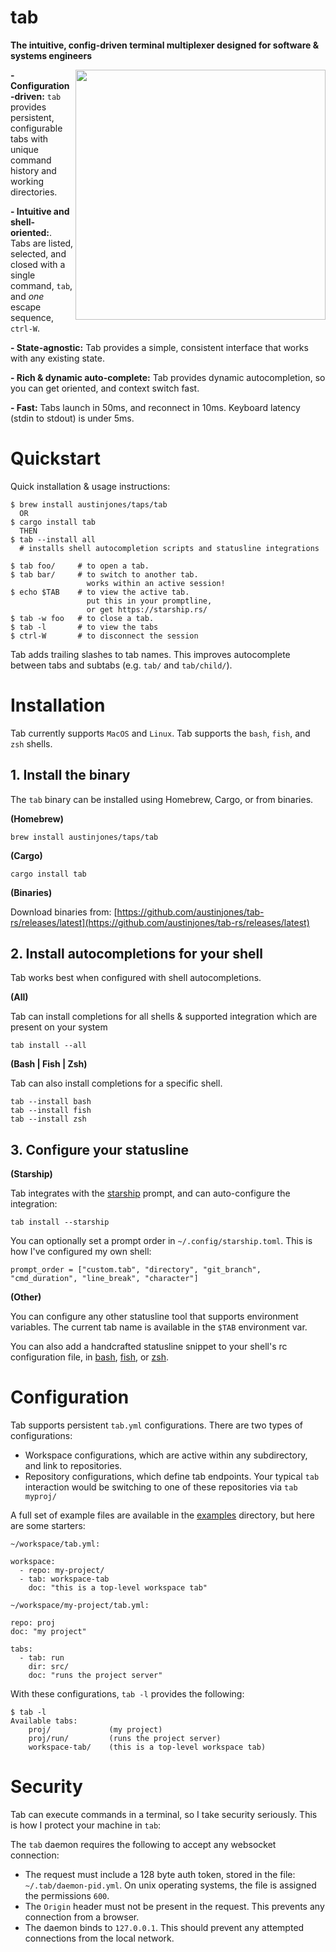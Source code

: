 # tab

**The intuitive, config-driven terminal multiplexer designed for software & systems engineers**

<img align="right" width=400 height=400 src="./readme/tab-vectr.svg">

**- Configuration-driven:**  `tab` provides persistent, configurable tabs with unique command history and working directories.

**- Intuitive and shell-oriented:**.  Tabs are listed, selected, and closed with a single command, `tab`, and _one_ escape sequence, `ctrl-W`.

**- State-agnostic:**  Tab provides a simple, consistent interface that works with any existing state.

**- Rich & dynamic auto-complete:**  Tab provides dynamic autocompletion, so you can get oriented, and context switch fast.

**- Fast:**  Tabs launch in 50ms, and reconnect in 10ms.  Keyboard latency (stdin to stdout) is under 5ms.

# Quickstart
Quick installation & usage instructions:
```
$ brew install austinjones/taps/tab
  OR
$ cargo install tab
  THEN
$ tab --install all 
  # installs shell autocompletion scripts and statusline integrations

$ tab foo/     # to open a tab.
$ tab bar/     # to switch to another tab.  
                 works within an active session!
$ echo $TAB    # to view the active tab.  
                 put this in your promptline, 
                 or get https://starship.rs/
$ tab -w foo   # to close a tab.
$ tab -l       # to view the tabs
$ ctrl-W       # to disconnect the session
```

Tab adds trailing slashes to tab names.  This improves autocomplete between tabs and subtabs (e.g. `tab/` and `tab/child/`).

# Installation
Tab currently supports `MacOS` and `Linux`.  Tab supports the `bash`, `fish`, and `zsh` shells.

## 1. Install the binary

The `tab` binary can be installed using Homebrew, Cargo, or from binaries.

**(Homebrew)**
```
brew install austinjones/taps/tab
```

**(Cargo)**
```
cargo install tab
```

**(Binaries)**

Download binaries from:
[https://github.com/austinjones/tab-rs/releases/latest](https://github.com/austinjones/tab-rs/releases/latest)

## 2. Install autocompletions for your shell
Tab works best when configured with shell autocompletions.

**(All)**

Tab can install completions for all shells & supported integration which are present on your system
```
tab install --all
```

**(Bash | Fish | Zsh)**

Tab can also install completions for a specific shell.
```
tab --install bash
tab --install fish
tab --install zsh
```

## 3. Configure your statusline

**(Starship)**

Tab integrates with the [starship](https://starship.rs/) prompt, and can auto-configure the integration:

```
tab install --starship
```

You can optionally set a prompt order in `~/.config/starship.toml`.  This is how I've configured my own shell:
```
prompt_order = ["custom.tab", "directory", "git_branch", "cmd_duration", "line_break", "character"]
```

**(Other)**

You can configure any other statusline tool that supports environment variables.  The current tab name is available in the `$TAB` environment var.

You can also add a handcrafted statusline snippet to your shell's rc configuration file, in
[bash](https://github.com/austinjones/tab-rs/blob/master/tab/src/completions/bash/statusline.bash), 
[fish](https://github.com/austinjones/tab-rs/blob/master/tab/src/completions/fish/statusline.fish),
or [zsh](https://github.com/austinjones/tab-rs/blob/master/tab/src/completions/zsh/statusline.zsh).



# Configuration
Tab supports persistent `tab.yml` configurations.  There are two types of configurations:
- Workspace configurations, which are active within any subdirectory, and link to repositories.
- Repository configurations, which define tab endpoints.  Your typical `tab` interaction would be switching
  to one of these repositories via `tab myproj/`

A full set of example files are available in the [examples](https://github.com/austinjones/tab-rs/tree/master/examples) directory, but here are some starters:

```
~/workspace/tab.yml:

workspace:
  - repo: my-project/
  - tab: workspace-tab
    doc: "this is a top-level workspace tab"
```


```
~/workspace/my-project/tab.yml:

repo: proj
doc: "my project"

tabs:
  - tab: run
    dir: src/
    doc: "runs the project server"
```

With these configurations, `tab -l` provides the following:
```
$ tab -l
Available tabs:
    proj/             (my project)
    proj/run/         (runs the project server)
    workspace-tab/    (this is a top-level workspace tab)
```

# Security
Tab can execute commands in a terminal, so I take security seriously.  This is how I protect your machine in `tab`:

The `tab` daemon requires the following to accept any websocket connection:
- The request must include a 128 byte auth token, stored in the file: `~/.tab/daemon-pid.yml`.  On unix operating systems, the file is assigned the permissions `600`.
- The `Origin` header must not be present in the request.  This prevents any connection from a browser.
- The daemon binds to `127.0.0.1`.  This should prevent any attempted connections from the local network.